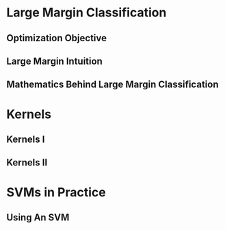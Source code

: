 # Large Margin Classification

## Optimization Objective

## Large Margin Intuition

## Mathematics Behind Large Margin Classification

# Kernels

## Kernels I

## Kernels II

# SVMs in Practice

## Using An SVM
